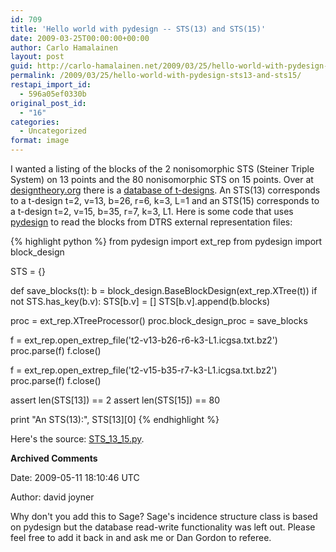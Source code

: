 ```yaml
---
id: 709
title: 'Hello world with pydesign -- STS(13) and STS(15)'
date: 2009-03-25T00:00:00+00:00
author: Carlo Hamalainen
layout: post
guid: http://carlo-hamalainen.net/2009/03/25/hello-world-with-pydesign-sts13-and-sts15/
permalink: /2009/03/25/hello-world-with-pydesign-sts13-and-sts15/
restapi_import_id:
  - 596a05ef0330b
original_post_id:
  - "16"
categories:
  - Uncategorized
format: image
---
```

I wanted a listing of the blocks of the 2 nonisomorphic STS (Steiner Triple System) on 13 points and the 80 nonisomorphic STS on 15 points. Over at [designtheory.org](http://designtheory.org) there is a [database of t-designs](http://designtheory.org/database/t-designs/). An STS(13) corresponds to a t-design t=2, v=13, b=26, r=6, k=3, L=1 and an STS(15) corresponds to a t-design t=2, v=15, b=35, r=7, k=3, L1. Here is some code that uses [pydesign](http://designtheory.org/software/pydesign/) to read the blocks from DTRS external representation files:

{% highlight python %}
from pydesign import ext_rep
from pydesign import block_design

STS = {}

def save_blocks(t):
    b = block_design.BaseBlockDesign(ext_rep.XTree(t))
    if not STS.has_key(b.v): STS[b.v] = []
    STS[b.v].append(b.blocks)

proc = ext_rep.XTreeProcessor()
proc.block_design_proc = save_blocks

f = ext_rep.open_extrep_file('t2-v13-b26-r6-k3-L1.icgsa.txt.bz2')
proc.parse(f)
f.close()

f = ext_rep.open_extrep_file('t2-v15-b35-r7-k3-L1.icgsa.txt.bz2')
proc.parse(f)
f.close()

assert len(STS[13]) == 2
assert len(STS[15]) == 80

print "An STS(13):", STS[13][0]
{% endhighlight %}

Here's the source: [STS_13_15.py](http://carlo-hamalainen.net/code/STS_13_15.py).

**Archived Comments**

Date: 2009-05-11 18:10:46 UTC

Author: david joyner

Why don't you add this to Sage? Sage's incidence structure class is based on pydesign but the database read-write functionality was left out. Please feel free to add it back in and ask me or Dan Gordon to referee.
